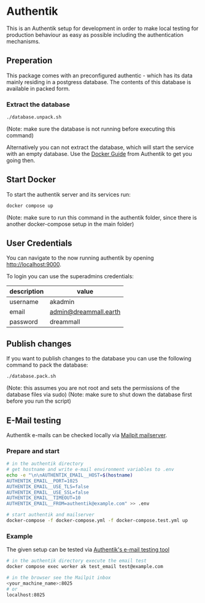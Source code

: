 # Authentik

This is an Authentik setup for development in order to make local testing for production behaviour as easy as possible including the authentication mechanisms.

## Preperation

This package comes with an preconfigured authentic - which has its data mainly residing in a postgress database. The contents of this database is available in packed form.

### Extract the database

```bash
./database.unpack.sh
```

(Note: make sure the database is not running before executing this command)

Alternatively you can not extract the database, which will start the service with an empty database. Use the [Docker Guide](https://goauthentik.io/docs/installation/docker-compose#preparation) from Authentik to get you going then.

## Start Docker

To start the authentik server and its services run:

```bash
docker compose up
```

(Note: make sure to run this command in the authentik folder, since there is another docker-compose setup in the main folder)

## User Credentials

You can navigate to the now running authentik by opening [http://localhost:9000](http://localhost:9000).

To login you can use the superadmins credentials:

| description | value                                          |
| ----------- | ---------------------------------------------- |
| username    | akadmin                                        |
| email       | [admin@dreammall.earth](admin@dreammall.earth) |
| password    | dreammall                                      |

## Publish changes

If you want to publish changes to the database you can use the following command to pack the database:

```bash
./database.pack.sh
```

(Note: this assumes you are not root and sets the permissions of the database files via sudo)
(Note: make sure to shut down the database first before you run the script)

## E-Mail testing

Authentik e-mails can be checked locally via [Mailpit mailserver](https://mailpit.axllent.org/).

### Prepare and start

```bash
# in the authentik directory
# get hostname and write e-mail environment variables to .env
echo -e "\n\nAUTHENTIK_EMAIL__HOST=$(hostname)
AUTHENTIK_EMAIL__PORT=1025
AUTHENTIK_EMAIL__USE_TLS=false
AUTHENTIK_EMAIL__USE_SSL=false
AUTHENTIK_EMAIL__TIMEOUT=10
AUTHENTIK_EMAIL__FROM=authentik@example.com" >> .env

# start authentik and mailserver
docker-compose -f docker-compose.yml -f docker-compose.test.yml up
```

### Example

The given setup can be tested via [Authentik's e-mail testing tool](https://github.com/goauthentik/authentik/blob/main/authentik/stages/email/management/commands/test_email.py)


```bash
# in the authentik directory execute the email test
docker compose exec worker ak test_email test@example.com

# in the browser see the Mailpit inbox
<your_machine_name>:8025
# or
localhost:8025
```